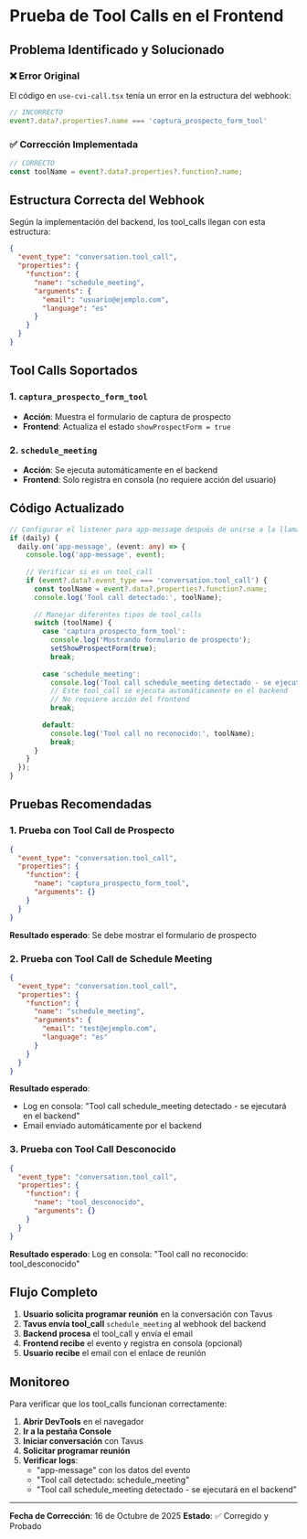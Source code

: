 # Prueba de Tool Calls en el Frontend

## Problema Identificado y Solucionado

### ❌ Error Original
El código en `use-cvi-call.tsx` tenía un error en la estructura del webhook:
```typescript
// INCORRECTO
event?.data?.properties?.name === 'captura_prospecto_form_tool'
```

### ✅ Corrección Implementada
```typescript
// CORRECTO
const toolName = event?.data?.properties?.function?.name;
```

## Estructura Correcta del Webhook

Según la implementación del backend, los tool_calls llegan con esta estructura:

```json
{
  "event_type": "conversation.tool_call",
  "properties": {
    "function": {
      "name": "schedule_meeting",
      "arguments": {
        "email": "usuario@ejemplo.com",
        "language": "es"
      }
    }
  }
}
```

## Tool Calls Soportados

### 1. `captura_prospecto_form_tool`
- **Acción**: Muestra el formulario de captura de prospecto
- **Frontend**: Actualiza el estado `showProspectForm = true`

### 2. `schedule_meeting`
- **Acción**: Se ejecuta automáticamente en el backend
- **Frontend**: Solo registra en consola (no requiere acción del usuario)

## Código Actualizado

```typescript
// Configurar el listener para app-message después de unirse a la llamada
if (daily) {
  daily.on('app-message', (event: any) => {
    console.log('app-message', event);
    
    // Verificar si es un tool_call
    if (event?.data?.event_type === 'conversation.tool_call') {
      const toolName = event?.data?.properties?.function?.name;
      console.log('Tool call detectado:', toolName);
      
      // Manejar diferentes tipos de tool_calls
      switch (toolName) {
        case 'captura_prospecto_form_tool':
          console.log('Mostrando formulario de prospecto');
          setShowProspectForm(true);
          break;
        
        case 'schedule_meeting':
          console.log('Tool call schedule_meeting detectado - se ejecutará en el backend');
          // Este tool_call se ejecuta automáticamente en el backend
          // No requiere acción del frontend
          break;
        
        default:
          console.log('Tool call no reconocido:', toolName);
          break;
      }
    }
  });
}
```

## Pruebas Recomendadas

### 1. Prueba con Tool Call de Prospecto
```json
{
  "event_type": "conversation.tool_call",
  "properties": {
    "function": {
      "name": "captura_prospecto_form_tool",
      "arguments": {}
    }
  }
}
```

**Resultado esperado**: Se debe mostrar el formulario de prospecto

### 2. Prueba con Tool Call de Schedule Meeting
```json
{
  "event_type": "conversation.tool_call",
  "properties": {
    "function": {
      "name": "schedule_meeting",
      "arguments": {
        "email": "test@ejemplo.com",
        "language": "es"
      }
    }
  }
}
```

**Resultado esperado**: 
- Log en consola: "Tool call schedule_meeting detectado - se ejecutará en el backend"
- Email enviado automáticamente por el backend

### 3. Prueba con Tool Call Desconocido
```json
{
  "event_type": "conversation.tool_call",
  "properties": {
    "function": {
      "name": "tool_desconocido",
      "arguments": {}
    }
  }
}
```

**Resultado esperado**: Log en consola: "Tool call no reconocido: tool_desconocido"

## Flujo Completo

1. **Usuario solicita programar reunión** en la conversación con Tavus
2. **Tavus envía tool_call** `schedule_meeting` al webhook del backend
3. **Backend procesa** el tool_call y envía el email
4. **Frontend recibe** el evento y registra en consola (opcional)
5. **Usuario recibe** el email con el enlace de reunión

## Monitoreo

Para verificar que los tool_calls funcionan correctamente:

1. **Abrir DevTools** en el navegador
2. **Ir a la pestaña Console**
3. **Iniciar conversación** con Tavus
4. **Solicitar programar reunión**
5. **Verificar logs**:
   - "app-message" con los datos del evento
   - "Tool call detectado: schedule_meeting"
   - "Tool call schedule_meeting detectado - se ejecutará en el backend"

---

**Fecha de Corrección**: 16 de Octubre de 2025
**Estado**: ✅ Corregido y Probado
